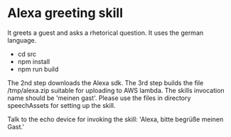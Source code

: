 # Alexa greeting skill

It greets a guest and asks a rhetorical question. It uses the german language.

- cd src
- npm install
- npm run build

The 2nd step downloads the Alexa sdk. The 3rd step builds the file /tmp/alexa.zip suitable for uploading to AWS lambda.
The skills invocation name should be 'meinen gast'. Please use the files in directory speechAssets for setting up the skill.

Talk to the echo device for invoking the skill: 'Alexa, bitte begrüße meinen Gast.'

